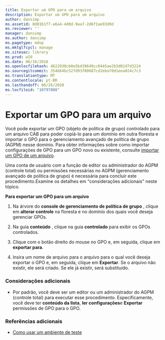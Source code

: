 ```yaml
---
title: Exportar um GPO para um arquivo
description: Exportar um GPO para um arquivo
author: dansimp
ms.assetid: 0d01b1f7-a6a4-4d0d-9aa7-2d6f1ae93d9d
ms.reviewer: ''
manager: dansimp
ms.author: dansimp
ms.pagetype: mdop
ms.mktglfcycl: manage
ms.sitesec: library
ms.prod: w10
ms.date: 06/16/2016
ms.openlocfilehash: 4622930cb0e5b439649cc0445ae2b3d02d7d3224
ms.sourcegitcommit: 354664bc527d93f80687cd2eba70d1eea024c7c3
ms.translationtype: MT
ms.contentlocale: pt-BR
ms.lasthandoff: 06/26/2020
ms.locfileid: "10797808"
---
```

# Exportar um GPO para um arquivo


Você pode exportar um GPO (objeto de política de grupo) controlado para um arquivo CAB para poder copiá-lo para um domínio em outra floresta e importar o GPO para o gerenciamento avançado de política de grupo (AGPM) nesse domínio. Para obter informações sobre como importar configurações de GPO para um GPO novo ou existente, consulte [importar um GPO de um arquivo](import-a-gpo-from-a-file-ed.md).

Uma conta de usuário com a função de editor ou administrador do AGPM (controle total) ou permissões necessárias no AGPM (gerenciamento avançado de política de grupo) é necessária para concluir este procedimento.Examine os detalhes em "considerações adicionais" neste tópico.

**Para exportar um GPO para um arquivo**

1.  Na árvore do **console de gerenciamento de política de grupo** , clique em **alterar controle** na floresta e no domínio dos quais você deseja gerenciar GPOs.

2.  Na guia **conteúdo** , clique na guia **controlado** para exibir os GPOs controlados.

3.  Clique com o botão direito do mouse no GPO e, em seguida, clique em **exportar para**.

4.  Insira um nome de arquivo para o arquivo para o qual você deseja exportar o GPO e, em seguida, clique em **Exportar**. Se o arquivo não existir, ele será criado. Se ele já existir, será substituído.

### Considerações adicionais

-   Por padrão, você deve ser um editor ou um administrador do AGPM (controle total) para executar esse procedimento. Especificamente, você deve ter **conteúdo da lista**, **ler configurações**e **Exportar** permissões de GPO para o GPO.

### Referências adicionais

-   [Como usar um ambiente de teste](using-a-test-environment.md)

 

 





